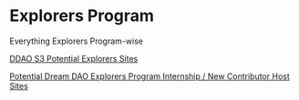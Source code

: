 # Explorers Program

Everything Explorers Program-wise

[DDAO S3 Potential Explorers Sites](Explorers%20Program%20394508bf84ab449eb26db9ca636148e0/DDAO%20S3%20Potential%20Explorers%20Sites%20eab86b93611a4512bbe68f7973d11607.md)

[Potential Dream DAO Explorers Program Internship / New Contributor Host Sites](Explorers%20Program%20394508bf84ab449eb26db9ca636148e0/Potential%20Dream%20DAO%20Explorers%20Program%20Internship%20N%20cf941270856f4ed59b2dc340e7c430a6.md)